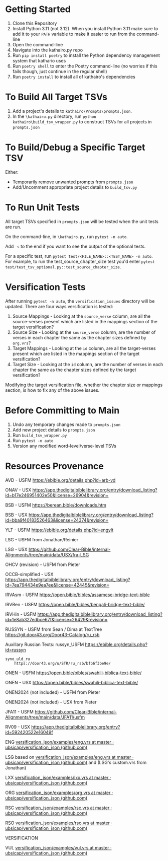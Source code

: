 # Getting Started
1. Clone this Repository
2. Install Python 3.11 (not 3.12).  When you install Python 3.11 make sure to add it to your `PATH` variable to make it easier to run from the command-line
3. Open the command-line
4. Navigate into the kathairo.py repo
5. Run `pip install poetry` to install the Python dependency management system that kathario uses
6. Run `poetry shell` to enter the Poetry command-line (no worries if this fails though, just continue in the regular shell)
7. Run `poetry install` to install all of kathairo's dependencies 

# To Build All Target TSVs
1. Add a project's details to `kathairo\Prompts\prompts.json`.
2. In the `\kathairo.py` directory, run `python kathairo\build_tsv_wrapper.py` to construct TSVs for all projects in `prompts.json`

# To Build/Debug a Specific Target TSV
Either:
- Temporarily remove unwanted prompts from `prompts.json`
- Add/Uncomment appropriate project details to `build_tsv.py`

# To Run Unit Tests
All target TSVs specified in `prompts.json` will be tested when the unit tests are run.

On the command-line, in `\kathairo.py`, run `pytest -n auto`.  

Add `-s` to the end if you want to see the output of the optional tests.  

For a specific test, run `pytest test/<FILE_NAME>::<TEST_NAME> -n auto`.  
For example, to run the test_source_chapter_size test you'd enter `pytest test/test_tsv_optional.py::test_source_chapter_size`.

# Versification Tests
After running `pytest -n auto`, the `versification_issues` directory will be updated.  There are four ways versification is tested:
1. Source Mappings - Looking at the `source_verse` column, are all the source-verses present which are listed in the mappings section of the target versification?
2. Source Size - Looking at the `source_verse` column, are the number of verses in each chapter the same as the chapter sizes defined by `org.vrs`?
3. Target Mappings - Looking at the `id` column, are all the target-verses present which are listed in the mappings section of the target versification?
4. Target Size - Looking at the `id` column, are the number of verses in each chapter the same as the chapter sizes defined by the target versification?

Modifying the target versification file, whether the chapter size or mappings section, is how to fix any of the above issues.

# Before Committing to Main
1. Undo any temporary changes made to `prompts.json` 
2. Add new project details to `prompts.json`
3. Run `build_tsv_wrapper.py`
4. Run `pytest -n auto`
5. Version any modified word-level/verse-level TSVs 

# Resources Provenance
AVD - USFM
    https://ebible.org/details.php?id=arb-vd

ONAV - USX
    https://app.thedigitalbiblelibrary.org/entry/download_listing?id=b17e246951402e50&license=26904&revision=

BSB - USFM
    https://berean.bible/downloads.htm

BSB - USX
    https://app.thedigitalbiblelibrary.org/entry/download_listing?id=bba9f40183526463&license=24374&revision=

YLT - USFM
    https://ebible.org/details.php?id=engylt

LSG - USFM
    from Jonathan/Reinier

LSG - USX
    https://github.com/Clear-Bible/internal-Alignments/tree/main/data/USX/fra-LSG

OHCV (revision) - USFM
    from Pieter

OCCB-simplified - USX
    https://app.thedigitalbiblelibrary.org/entry/download_listing?id=7ea794434e9ea7ee&license=42445&revision=

IRVAsm - USFM
    https://open.bible/bibles/assamese-bridge-text-bible

IRVBen - USFM
    https://open.bible/bibles/bengali-bridge-text-bible/

IRVHin - USFM
    https://app.thedigitalbiblelibrary.org/entry/download_listing?id=1e8ab327edbce67f&license=26429&revision=

RUSSYN - USFM
    from Sean / Dima at TextTree
    https://git.door43.org/Door43-Catalog/ru_rsb
    
Auxillary Russian Texts:
    russyn_USFM
        https://ebible.org/details.php?id=russyn

    syno_uld_ru
        https://door43.org/u/STR/ru_rsb/bfb6f3be9e/

ONEN - USFM
    https://open.bible/bibles/swahili-biblica-text-bible/

ONEN - USX
    https://open.bible/bibles/swahili-biblica-text-bible/

ONEN2024 (not included) - USFM
    from Pieter

ONEN2024 (not included) - USX
    from Pieter

JFA11 - USFM
    https://github.com/Clear-Bible/internal-Alignments/tree/main/data/JFA11/usfm

RV09 - USX
    https://app.thedigitalbiblelibrary.org/entry?id=592420522e16049f

ENG
[versification_json/examples/eng.vrs at master · ubsicap/versification_json (github.com)](https://github.com/ubsicap/versification_json/blob/master/examples/eng.vrs)

LSG
based on 
[versification_json/examples/eng.vrs at master · ubsicap/versification_json (github.com)](https://github.com/ubsicap/versification_json/blob/master/examples/eng.vrs)
and
(LSG's custom.vrs from Jonathan)

LXX
[versification_json/examples/lxx.vrs at master · ubsicap/versification_json (github.com)](https://github.com/ubsicap/versification_json/blob/master/examples/lxx.vrs)

ORG
[versification_json/examples/org.vrs at master · ubsicap/versification_json (github.com)](https://github.com/ubsicap/versification_json/blob/master/examples/org.vrs)

RSC
[versification_json/examples/rsc.vrs at master · ubsicap/versification_json (github.com)](https://github.com/ubsicap/versification_json/blob/master/examples/rsc.vrs)

RSO
[versification_json/examples/rso.vrs at master · ubsicap/versification_json (github.com)](https://github.com/ubsicap/versification_json/blob/master/examples/rso.vrs)

VERSIFICATION

VUL
[versification_json/examples/vul.vrs at master · ubsicap/versification_json (github.com)](https://github.com/ubsicap/versification_json/blob/master/examples/vul.vrs)

